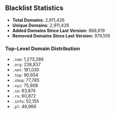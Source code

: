 ## Blacklist Statistics

- **Total Domains:** 2,911,426
- **Unique Domains:** 2,911,426
- **Added Domains Since Last Version:** 868,619
- **Removed Domains Since Last Version:** 979,109

### Top-Level Domain Distribution

-  `.com`: 1,273,286
-  `.org`: 238,837
-  `.net`: 181,030
-  `.top`: 90,654
-  `.shop`: 77,785
-  `.xyz`: 75,908
-  `.io`: 63,874
-  `.ru`: 60,872
-  `.info`: 52,155
-  `.pl`: 48,966

